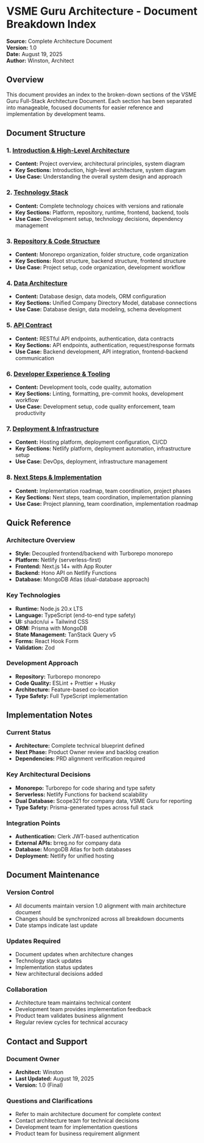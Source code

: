 # VSME Guru Architecture - Document Breakdown Index

**Source:** Complete Architecture Document  
**Version:** 1.0  
**Date:** August 19, 2025  
**Author:** Winston, Architect

## Overview

This document provides an index to the broken-down sections of the VSME Guru Full-Stack Architecture Document. Each section has been separated into manageable, focused documents for easier reference and implementation by development teams.

## Document Structure

### 1. [Introduction & High-Level Architecture](./01-introduction-architecture.md)
- **Content:** Project overview, architectural principles, system diagram
- **Key Sections:** Introduction, high-level architecture, system diagram
- **Use Case:** Understanding the overall system design and approach

### 2. [Technology Stack](./02-technology-stack.md)
- **Content:** Complete technology choices with versions and rationale
- **Key Sections:** Platform, repository, runtime, frontend, backend, tools
- **Use Case:** Development setup, technology decisions, dependency management

### 3. [Repository & Code Structure](./03-repository-structure.md)
- **Content:** Monorepo organization, folder structure, code organization
- **Key Sections:** Root structure, backend structure, frontend structure
- **Use Case:** Project setup, code organization, development workflow

### 4. [Data Architecture](./04-data-architecture.md)
- **Content:** Database design, data models, ORM configuration
- **Key Sections:** Unified Company Directory Model, database connections
- **Use Case:** Database design, data modeling, schema development

### 5. [API Contract](./05-api-contract.md)
- **Content:** RESTful API endpoints, authentication, data contracts
- **Key Sections:** API endpoints, authentication, request/response formats
- **Use Case:** Backend development, API integration, frontend-backend communication

### 6. [Developer Experience & Tooling](./06-developer-experience.md)
- **Content:** Development tools, code quality, automation
- **Key Sections:** Linting, formatting, pre-commit hooks, development workflow
- **Use Case:** Development setup, code quality enforcement, team productivity

### 7. [Deployment & Infrastructure](./07-deployment-infrastructure.md)
- **Content:** Hosting platform, deployment configuration, CI/CD
- **Key Sections:** Netlify platform, deployment automation, infrastructure setup
- **Use Case:** DevOps, deployment, infrastructure management

### 8. [Next Steps & Implementation](./08-next-steps-implementation.md)
- **Content:** Implementation roadmap, team coordination, project phases
- **Key Sections:** Next steps, team coordination, implementation planning
- **Use Case:** Project planning, team coordination, implementation roadmap

## Quick Reference

### Architecture Overview
- **Style:** Decoupled frontend/backend with Turborepo monorepo
- **Platform:** Netlify (serverless-first)
- **Frontend:** Next.js 14+ with App Router
- **Backend:** Hono API on Netlify Functions
- **Database:** MongoDB Atlas (dual-database approach)

### Key Technologies
- **Runtime:** Node.js 20.x LTS
- **Language:** TypeScript (end-to-end type safety)
- **UI:** shadcn/ui + Tailwind CSS
- **ORM:** Prisma with MongoDB
- **State Management:** TanStack Query v5
- **Forms:** React Hook Form
- **Validation:** Zod

### Development Approach
- **Repository:** Turborepo monorepo
- **Code Quality:** ESLint + Prettier + Husky
- **Architecture:** Feature-based co-location
- **Type Safety:** Full TypeScript implementation

## Implementation Notes

### Current Status
- **Architecture:** Complete technical blueprint defined
- **Next Phase:** Product Owner review and backlog creation
- **Dependencies:** PRD alignment verification required

### Key Architectural Decisions
- **Monorepo:** Turborepo for code sharing and type safety
- **Serverless:** Netlify Functions for backend scalability
- **Dual Database:** Scope321 for company data, VSME Guru for reporting
- **Type Safety:** Prisma-generated types across full stack

### Integration Points
- **Authentication:** Clerk JWT-based authentication
- **External APIs:** brreg.no for company data
- **Database:** MongoDB Atlas for both databases
- **Deployment:** Netlify for unified hosting

## Document Maintenance

### Version Control
- All documents maintain version 1.0 alignment with main architecture document
- Changes should be synchronized across all breakdown documents
- Date stamps indicate last update

### Updates Required
- Document updates when architecture changes
- Technology stack updates
- Implementation status updates
- New architectural decisions added

### Collaboration
- Architecture team maintains technical content
- Development team provides implementation feedback
- Product team validates business alignment
- Regular review cycles for technical accuracy

## Contact and Support

### Document Owner
- **Architect:** Winston
- **Last Updated:** August 19, 2025
- **Version:** 1.0 (Final)

### Questions and Clarifications
- Refer to main architecture document for complete context
- Contact architecture team for technical decisions
- Development team for implementation questions
- Product team for business requirement alignment 